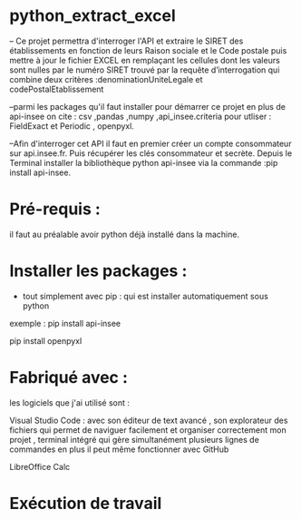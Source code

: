 # python_extract_excel
– Ce projet permettra d'interroger l'API et extraire le SIRET des établissements en fonction de leurs Raison sociale et le Code postale
puis mettre à jour le fichier EXCEL en remplaçant les cellules dont les valeurs sont nulles par le numéro SIRET trouvé  par la requête
d’interrogation qui combine deux critères :denominationUniteLegale  et  codePostalEtablissement



–parmi les packages qu'il faut installer pour démarrer ce projet en plus de api-insee on cite  : csv ,pandas ,numpy ,api_insee.criteria pour utliser :
FieldExact et Periodic , openpyxl.

–Afin d'interroger cet API il faut en premier créer un compte consommateur sur api.insee.fr. Puis récupérer les clés consommateur et secrète.
Depuis le Terminal installer la bibliothèque python api-insee via la commande :pip install api-insee.
# Pré-requis :
il faut au préalable avoir  python déjà installé dans la machine.

# Installer les packages : 

- tout simplement avec pip : qui est installer automatiquement sous python 

exemple : 
pip install api-insee

pip install openpyxl


# Fabriqué avec :
les logiciels que j'ai utilisé sont : 

Visual Studio Code :  avec son éditeur de text avancé , son explorateur des fichiers qui permet de naviguer facilement et organiser correctement 
mon projet , terminal intégré qui gère simultanément plusieurs lignes de commandes  en plus il peut même fonctionner avec GitHub


LibreOffice Calc
# Exécution de travail 



   

